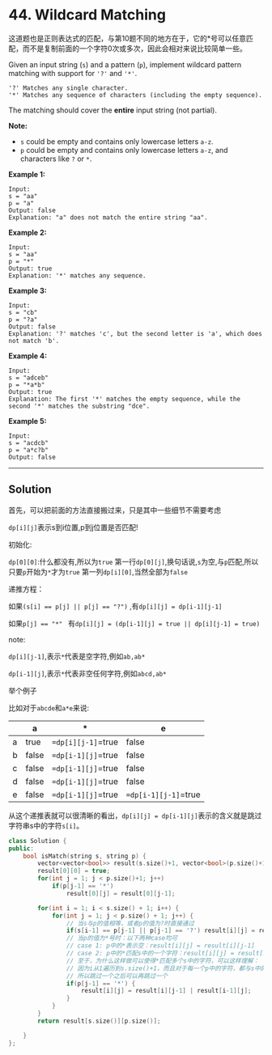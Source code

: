 # 44. Wildcard Matching

这道题也是正则表达式的匹配，与第10题不同的地方在于，它的*号可以任意匹配，而不是复制前面的一个字符0次或多次，因此会相对来说比较简单一些。

Given an input string (`s`) and a pattern (`p`), implement wildcard pattern matching with support for `'?'` and `'*'`.

```
'?' Matches any single character.
'*' Matches any sequence of characters (including the empty sequence).
```

The matching should cover the **entire** input string (not partial).

**Note:**

- `s` could be empty and contains only lowercase letters `a-z`.
- `p` could be empty and contains only lowercase letters `a-z`, and characters like `?` or `*`.

**Example 1:**

```
Input:
s = "aa"
p = "a"
Output: false
Explanation: "a" does not match the entire string "aa".
```

**Example 2:**

```
Input:
s = "aa"
p = "*"
Output: true
Explanation: '*' matches any sequence.
```

**Example 3:**

```
Input:
s = "cb"
p = "?a"
Output: false
Explanation: '?' matches 'c', but the second letter is 'a', which does not match 'b'.
```

**Example 4:**

```
Input:
s = "adceb"
p = "*a*b"
Output: true
Explanation: The first '*' matches the empty sequence, while the second '*' matches the substring "dce".
```

**Example 5:**

```
Input:
s = "acdcb"
p = "a*c?b"
Output: false
```

---

## Solution

首先，可以把前面的方法直接搬过来，只是其中一些细节不需要考虑

`dp[i][j]`表示s到i位置,p到j位置是否匹配!

初始化:

`dp[0][0]`:什么都没有,所以为`true`
第一行`dp[0][j]`,换句话说,`s`为空,与`p`匹配,所以只要`p`开始为`*`才为`true`
第一列`dp[i][0]`,当然全部为`false`

递推方程：

如果`(s[i] == p[j] || p[j] == "?")` ,有`dp[i][j] = dp[i-1][j-1]`

如果`p[j] == "*" ` 有`dp[i][j] = (dp[i-1][j] = true || dp[i][j-1] = true)`

 note:

 `dp[i][j-1]`,表示`*`代表是空字符,例如`ab,ab*`

 `dp[i-1][j]`,表示`*`代表非空任何字符,例如`abcd,ab*`

举个例子

比如对于`abcde`和`a*e`来说:

|      | a     | *                  | e                    |
| ---- | ----- | ------------------ | -------------------- |
| a    | true  | `=dp[i][j-1]`=true | false                |
| b    | false | `=dp[i-1][j]`=true | false                |
| c    | false | `=dp[i-1][j]`=true | false                |
| d    | false | `=dp[i-1][j]`=true | false                |
| e    | false | `=dp[i-1][j]`=true | `=dp[i-1][j-1]`=true |

从这个递推表就可以很清晰的看出，`dp[i][j] = dp[i-1][j]`表示的含义就是跳过字符串s中的字符`s[i]`。

```c++
class Solution {
public:
    bool isMatch(string s, string p) {
        vector<vector<bool>> result(s.size()+1, vector<bool>(p.size()+1, false));
        result[0][0] = true;
        for(int j = 1; j < p.size()+1; j++)
            if(p[j-1] == '*')
                result[0][j] = result[0][j-1];

        for(int i = 1; i < s.size() + 1; i++) {
            for(int j = 1; j < p.size() + 1; j++) {
                // 当s与p的值相等，或者p的值为?时直接通过
                if(s[i-1] == p[j-1] || p[j-1] == '?') result[i][j] = result[i-1][j-1];
                // 当p的值为*号时：以下两种case均可
                // case 1: p中的*表示空：result[i][j] = result[i][j-1]
                // case 2: p中的*匹配s中的一个字符：result[i][j] = result[i-1][j]
                // 至于，为什么这样做可以使得*匹配多个s中的字符，可以这样理解：
                // 因为i从1遍历到s.size()+1，而且对于每一个p中的字符，都与s中的字符进行过比较
                // 所以跳过一个之后可以再跳过一个
                if(p[j-1] == '*') {
                    result[i][j] = result[i][j-1] | result[i-1][j];
                }
            }
        }
        return result[s.size()][p.size()];

    }
};
```

